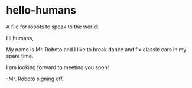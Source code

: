 # hello-humans
A file for robots to speak to the world:

Hi humans,

My name is Mr. Roboto and I like to break dance and fix classic cars in my spare time. 

I am looking forward to meeting you soon!

-Mr. Roboto signing off.
